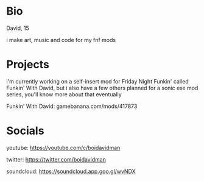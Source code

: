 # Bio
David, 15

i make art, music and code for my fnf mods

# Projects

i'm currently working on a self-insert mod for Friday Night Funkin' called Funkin' With David, but i also have a few others planned for a sonic exe mod series, you'll know more about that eventually

Funkin' With David: gamebanana.com/mods/417873

# Socials

youtube: https://youtube.com/c/boidavidman

twitter: https://twitter.com/boidavidman

soundcloud: https://soundcloud.app.goo.gl/wvNDX

